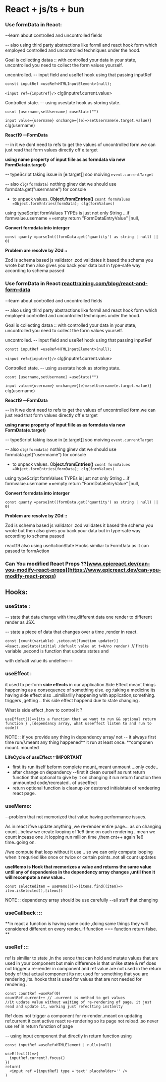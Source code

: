 # React + js/ts + bun

### Use formData in React:
--learn about controlled and uncontrolled fields 

-- also using third party abstractions like formil and react hook form which employed controlled and uncontrolled techniques under the hood.

Goal is collecting dataa :: with controlled your data in  your state, uncontrolled you need to collect the form values yourself.

uncontrolled. -- input field and useRef hook using that passing inputRef

`﻿constt inputRef =useRef<HTMLInputElement>(null);` 

`﻿<input ref={inputref}/>`  clg(inputref.current.value>

Controlled state. -- using usestate hook as storing state. 

`﻿cosnt [username,setUsername] =useState("")` 

`﻿input value={username} onchange={(e)=>setUsername(e.target.value)}`  clg(username)



**React19 --FormData**

-- in it we dont need to refs to get the values of uncontrolled form.we can just read that form values directly off e.target

**using name property of input fiile as as formdata via new FormData(e.target)**

-- typeScript taking issue in [e.target]] soo moiving `﻿event.currentTarget` 

--  also `﻿clg(formdata)`  nothing ginev dat we should use formdata.get("usernname") for console

-  to unpack values. O**bject.fromEntries()**
`﻿cosnt formValues =Object.formEntries(formData); clg(formValues)` 

using typeScript formValues TYPEs is just not only String ...if formvalue.username ==empty return "FormDataEntryValue" |null,

**Convert formdata into interger**

`﻿const quanty =parseInt((formData.get('quantity') as string | null) || 0)` 



**Problem are resolve by ZOd ::**

Zod is schema based js validator .zod validates it based the schema you wrote but then also gives you back your data but in type-safe way according to schema passed


### Use formData in React:[﻿reacttraining.com/blog/react-and-form-data](https://reacttraining.com/blog/react-and-form-data) 
--learn about controlled and uncontrolled fields 

-- also using third party abstractions like formil and react hook form which employed controlled and uncontrolled techniques under the hood.

Goal is collecting dataa :: with controlled your data in  your state, uncontrolled you need to collect the form values yourself.

uncontrolled. -- input field and useRef hook using that passing inputRef

`﻿constt inputRef =useRef<HTMLInputElement>(null);` 

`﻿<input ref={inputref}/>`  clg(inputref.current.value>

Controlled state. -- using usestate hook as storing state. 

`﻿cosnt [username,setUsername] =useState("")` 

`﻿input value={username} onchange={(e)=>setUsername(e.target.value)}`  clg(username)



**React19 --FormData**

-- in it we dont need to refs to get the values of uncontrolled form.we can just read that form values directly off e.target

**using name property of input fiile as as formdata via new FormData(e.target)**

-- typeScript taking issue in [e.target]] soo moiving `﻿event.currentTarget` 

--  also `﻿clg(formdata)`  nothing ginev dat we should use formdata.get("usernname") for console

-  to unpack values. O**bject.fromEntries()**
`﻿cosnt formValues =Object.formEntries(formData); clg(formValues)` 

using typeScript formValues TYPEs is just not only String ...if formvalue.username ==empty return "FormDataEntryValue" |null,

**Convert formdata into interger**

`﻿const quanty =parseInt((formData.get('quantity') as string | null) || 0)` 



**Problem are resolve by ZOd ::**

Zod is schema based js validator .zod validates it based the schema you wrote but then also gives you back your data but in type-safe way according to schema passed



react19 also using useActionState Hooks similiar to FormData as it can passed to formAction





### Can You modified React Props ??[﻿www.epicreact.dev/can-you-modify-react-props](https://www.epicreact.dev/can-you-modify-react-props) 


## Hooks:
### useState :
-- state that data change with time,different data one render to different render as JSX.

-- state a piece of data that changes over a time ,render in react.

`const [count(variable) ,setcount(function updater)] =React.useState(initial /defualt value at t=0/no render) `// first is variable ,second is function that update states and 

with defualt value its undefine---

### useEffect :
it used to perform **side effects** in our application.Side Effect meant things happening as a consequence of something else. eg :taking a medicine its having side effect also ..similiarilly happening with application,something. triggers ,getting .. this side effect happend due to state changing .

What is side effect ,how to control it ?

`﻿useEffect(()=>{its a function that we want to run && optional return function } ,[dependancy array, what useeffect listen to and run to code])` 

NOTE :: if you provide any thing in depandency array/ not -- it always first time run//.meant any thing happened** it run at least once.   **componen mount..mounted

**LifeCycle of useEffect ::IMPORTANT**

- first its run itself beform complete mount,,meant unmount ...only code..
- after change on depandency --first it clean ourself as runt return function that optional to give by  it on changing it run return function then unmounted code/recreated.. of useeffect 
- return optional function is cleanup /or destored initialstate of rendeering react page.
### useMemo: 
--problem that not memorized that value having performance issues.

As in react ifwe update anything ,we re-render entire page... as on changing count ..below we create looping of 1e6 time on each rendering ..mean we count incease one .it lopping run million time ,them cnt++ again 1e6 time..going on.

//we compute that loop without it use .. so we can only compute looping when it requried like once or twice or certain points..not all count updates

**useMemo is Hook that memorizes a value and returns the same value until any of depandenies in the dependency array changes ,until then it will recompute a new value..**

```
const selecteditem = useMemo(()=>(items.find((item)=> item.isSelected)),[items])
```
NOTE :: depandency array should be use carefully --all stuff that changing 



### useCallback :::
**in react a function is having same code ,doing same things they will considered different on every render..if function === function return false.  **



### useRef :::
ref is similiar to state ,in the sence that can hold and mutate values that are used in your component but main difference is  that unlike state & ref does not trigger a re-render in component and ref value are not used in the return body of that actual component its not used for something that you are rendering ,its. hooks that is used for values that are not needed  for rendering .

```
﻿const countRef =useRef(0) 
countRef.current++ // .current is method to get values
//it update value without waiting of re-rendering of page. it just read and update it, working just refeclting instanlty
```
Ref does not trigger a component for re-render..meant on updating ref.current it cant active react re-rendering so its page not reload..so never use ref in return function of page

-- using input component that directly in return function using 

```
const inputRef =useRef<HTMLElement | null>(null)

useEffect(()=>{
  inputRef.current?.focus()
})
return(
  <input ref ={inputRef} type ='text' placeholder='' />
)
```




